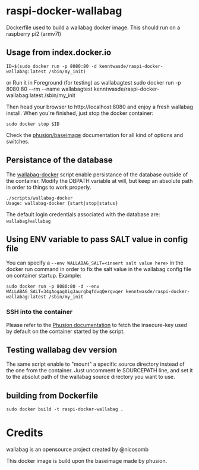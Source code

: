 # raspi-docker-wallabag

Dockerfile used to build a wallabag docker image.
This should run on a raspberry pi2 (armv7l)

## Usage from index.docker.io

    ID=$(sudo docker run -p 8080:80 -d kenntwasde/raspi-docker-wallabag:latest /sbin/my_init)
or
    Run it in Foreground (for testing) as wallabagtest
    sudo docker run -p 8080:80 --rm --name wallabagtest kenntwasde/raspi-docker-wallabag:latest /sbin/my_init

Then head your browser to http://localhost:8080 and enjoy a fresh wallabag install. When you're finished, just stop the docker container:

    sudo docker stop $ID

Check the [phusion/baseimage](https://github.com/phusion/baseimage-docker) documentation for all kind of options and switches.

## Persistance of the database

The [wallabag-docker](scripts/wallabag-docker) script enable persistance of the database outside of the container.
Modify the DBPATH variable at will, but keep an absolute path in order to things to work properly.

    ./scripts/wallabag-docker
    Usage: wallabag-docker {start|stop|status}
    
The default login credentials associated with the database are: `wallabag`/`wallabag`

## Using ENV variable to pass SALT value in config file

You can specify a `--env WALLABAG_SALT=<insert salt value here>` in the docker run command in order to fix the salt value in the wallabag config file on container startup.
Example:

    sudo docker run -p 8080:80 -d --env WALLABAG_SALT=34gAogagAigJaurgbqfdvqQergvqer kenntwasde/raspi-docker-wallabag:latest /sbin/my_init

### SSH into the container

Please refer to the [Phusion documentation](https://github.com/phusion/baseimage-docker#login) to fetch the insecure-key used by default on the container started by the script.

## Testing wallabag dev version

The same script enable to "mount" a specific source directory instead of the one from the container.
Just uncomment le SOURCEPATH line, and set it to the absolut path of the wallabag source directory you want to use.

## building from Dockerfile

    sudo docker build -t raspi-docker-wallabag .

# Credits

wallabag is an opensource project created by @nicosomb

This docker image is build upon the baseimage made by phusion.
